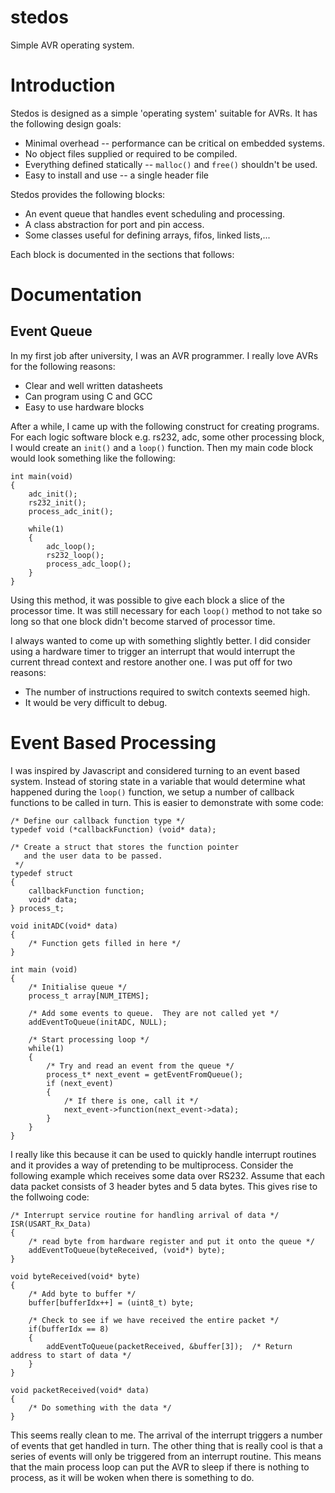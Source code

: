 # stedos
Simple AVR operating system.

Introduction
============

Stedos is designed as a simple 'operating system' suitable for AVRs.  It has the following design goals:

* Minimal overhead -- performance can be critical on embedded systems.
* No object files supplied or required to be compiled.
* Everything defined statically -- `malloc()` and `free()` shouldn't be used.
* Easy to install and use -- a single header file

Stedos provides the following blocks:

* An event queue that handles event scheduling and processing.
* A class abstraction for port and pin access.
* Some classes useful for defining arrays, fifos, linked lists,...

Each block is documented in the sections that follows:

Documentation
=============

Event Queue
-----------



In my first job after university, I was an AVR programmer.  I really love AVRs for the following reasons:

* Clear and well written datasheets
* Can program using C and GCC
* Easy to use hardware blocks

After a while, I came up with the following construct for creating programs.  For each logic software block e.g. rs232, adc, some other processing block, I would create an `init()` and a `loop()` function.  Then my main code block would look something like the following:

```
int main(void)
{
	adc_init();
	rs232_init();
	process_adc_init();

	while(1)
	{
		adc_loop();
		rs232_loop();
		process_adc_loop();
	}
}
```

Using this method, it was possible to give each block a slice of the processor time.  It was still necessary for each `loop()` method to not take so long so that one block didn't become starved of processor time.

I always wanted to come up with something slightly better.  I did consider using a hardware timer to trigger an interrupt that would interrupt the current thread context and restore another one.  I was put off for two reasons:

* The number of instructions required to switch contexts seemed high.
* It would be very difficult to debug.

Event Based Processing
======================

I was inspired by Javascript and considered turning to an event based system.  Instead of storing state in a variable that would determine what happened during the `loop()` function, we setup a number of callback functions to be called in turn.  This is easier to demonstrate with some code:

```
/* Define our callback function type */
typedef void (*callbackFunction) (void* data);

/* Create a struct that stores the function pointer
   and the user data to be passed.
 */
typedef struct
{
	callbackFunction function;
	void* data;
} process_t;

void initADC(void* data)
{
	/* Function gets filled in here */
}

int main (void)
{
    /* Initialise queue */
	process_t array[NUM_ITEMS];

    /* Add some events to queue.  They are not called yet */
	addEventToQueue(initADC, NULL);

    /* Start processing loop */
	while(1)
	{
		/* Try and read an event from the queue */
		process_t* next_event = getEventFromQueue();
		if (next_event)
		{
			/* If there is one, call it */
			next_event->function(next_event->data);
		}
	}
}
```

I really like this because it can be used to quickly handle interrupt routines and it provides a way of pretending to be multiprocess.  Consider the following example which receives some data over RS232.  Assume that each data packet consists of 3 header bytes and 5 data bytes.  This gives rise to the follwoing code:

```
/* Interrupt service routine for handling arrival of data */
ISR(USART_Rx_Data)
{
	/* read byte from hardware register and put it onto the queue */
	addEventToQueue(byteReceived, (void*) byte);
}

void byteReceived(void* byte)
{
	/* Add byte to buffer */
	buffer[bufferIdx++] = (uint8_t) byte;

    /* Check to see if we have received the entire packet */
    if(bufferIdx == 8)
    {
    	addEventToQueue(packetReceived, &buffer[3]);  /* Return address to start of data */
    }
}

void packetReceived(void* data)
{
	/* Do something with the data */
}
```

This seems really clean to me.  The arrival of the interrupt triggers a number of events that get handled in turn.  The other thing that is really cool is that a series of events will only be triggered from an interrupt routine.  This means that the main process loop can put the AVR to sleep if there is nothing to process, as it will be woken when there is something to do.